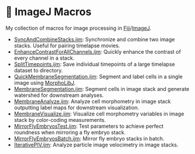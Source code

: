 # :microscope: ImageJ Macros

My collection of macros for image processing in
[Fiji](https://fiji.sc/)/[ImageJ](https://imagej.github.io/).

- [SyncAndCombineStacks.ijm](SyncAndCombineStacks.ijm): Synchronize and combine
  two image stacks. Useful for pairing timelapse movies.
- [EnhanceContrastForAllChannels.ijm](EnhanceContrastForAllChannels.ijm):
  Quickly enhance the contrast of every channel in a stack. 
- [SplitTimepoints.ijm](SplitTimepoints.ijm): Save individual timepoints of
  a large timelapse dataset to directory.
- [QuickMembraneSegmentation.ijm](QuickMembraneSegmentation.ijm): Segment and
  label cells in a single image using
  [MorphoLibJ](https://github.com/ijpb/MorphoLibJ).
- [MembraneSegmentation.ijm](MembraneSegmentation.ijm): Segment cells in image
  stack and generate watershed for downstream analyses.
- [MembraneAnalyze.ijm](MembraneAnalyze.ijm): Analyze cell morphometry in image
  stack outputting label maps for downstream visualization.
- [MembraneVisualize.ijm](MembraneVisualize.ijm): Visualize cell morphometry
  variables in image stack by color-coding measurements.
- [MirrorFlyEmbryosTest.ijm](MirrorFlyEmbryosTest.ijm): Test parameters to
  achieve perfect roundness when mirroring a fly embryo stack.
- [MirrorFlyEmbryosBatch.ijm](MirrorFlyEmbryosBatch.ijm): Mirror fly embryo
  stacks in batch.
- [IterativePIV.ijm](IterativePIV.ijm): Analyze particle image velocimetry in
  image stacks.
